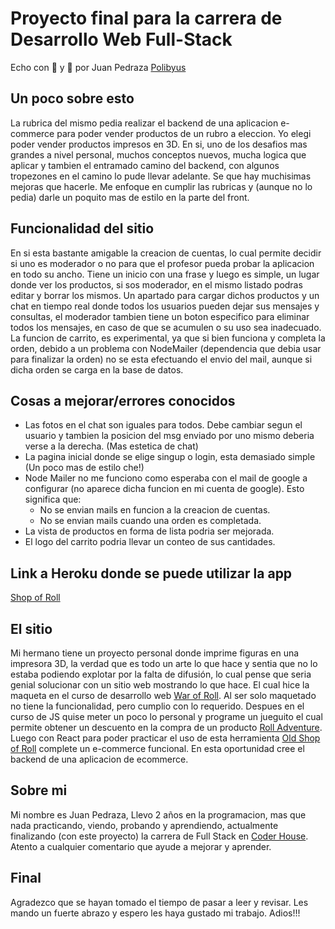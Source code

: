 # Proyecto final para la carrera de Desarrollo Web Full-Stack

Echo con 💚 y 🧉 por Juan Pedraza [Polibyus](https://github.com/Polibyus)

## Un poco sobre esto

La rubrica del mismo pedia realizar el backend de una aplicacion e-commerce para poder vender productos de un rubro a eleccion. Yo elegi poder vender productos impresos en 3D.
En si, uno de los desafios mas grandes a nivel personal, muchos conceptos nuevos, mucha logica que aplicar y tambien el entramado camino del backend, con algunos tropezones en el camino lo pude llevar adelante.
Se que hay muchisimas mejoras que hacerle. Me enfoque en cumplir las rubricas y (aunque no lo pedia) darle un poquito mas de estilo en la parte del front.

## Funcionalidad del sitio

En si esta bastante amigable la creacion de cuentas, lo cual permite decidir si uno es moderador o no para que el profesor pueda probar la aplicacion en todo su ancho. Tiene un inicio con una frase y luego es simple, un lugar donde ver los productos, si sos moderador, en el mismo listado podras editar y borrar los mismos. Un apartado para cargar dichos productos y un chat en tiempo real donde todos los usuarios pueden dejar sus mensajes y consultas, el moderador tambien tiene un boton especifico para eliminar todos los mensajes, en caso de que se acumulen o su uso sea inadecuado. La funcion de carrito, es experimental, ya que si bien funciona y completa la orden, debido a un problema con NodeMailer (dependencia que debia usar para finalizar la orden) no se esta efectuando el envio del mail, aunque si dicha orden se carga en la base de datos.

## Cosas a mejorar/errores conocidos

- Las fotos en el chat son iguales para todos. Debe cambiar segun el usuario y tambien la posicion del msg enviado por uno mismo deberia verse a la derecha. (Mas estetica de chat)
- La pagina inicial donde se elige singup o login, esta demasiado simple (Un poco mas de estilo che!)
- Node Mailer no me funciono como esperaba con el mail de google a configurar (no aparece dicha funcion en mi cuenta de google). Esto significa que:
    - No se envian mails en funcion a la creacion de cuentas.
    - No se envian mails cuando una orden es completada.
- La vista de productos en forma de lista podria ser mejorada.
- El logo del carrito podria llevar un conteo de sus cantidades.

## Link a Heroku donde se puede utilizar la app

[Shop of Roll](https://shop-of-roll-renew.herokuapp.com/)

## El sitio

Mi hermano tiene un proyecto personal donde imprime figuras en una impresora 3D, la verdad que es todo un arte lo que hace y sentia que no lo estaba podiendo explotar por la falta de difusión, lo cual pense que seria genial solucionar con un sitio web mostrando lo que hace. El cual hice la maqueta en el curso de desarrollo web [War of Roll](https://polibyus.github.io/War-of-Roll/). Al ser solo maquetado no tiene la funcionalidad, pero cumplio con lo requerido. Despues en el curso de JS quise meter un poco lo personal y programe un jueguito el cual permite obtener un descuento en la compra de un producto [Roll Adventure](https://polibyus.github.io/Roll-Adventure/). Luego con React para poder practicar el uso de esta herramienta [Old Shop of Roll](https://shop-of-roll.vercel.app/) complete un e-commerce funcional. En esta oportunidad cree el backend de una aplicacion de ecommerce.

## Sobre mi

Mi nombre es Juan Pedraza, Llevo 2 años en la programacion, mas que nada practicando, viendo, probando y aprendiendo, actualmente finalizando (con este proyecto) la carrera de Full Stack en [Coder House](https://www.coderhouse.com/). Atento a cualquier comentario que ayude a mejorar y aprender.

## Final

Agradezco que se hayan tomado el tiempo de pasar a leer y revisar. Les mando un fuerte abrazo y espero les haya gustado mi trabajo. Adios!!!